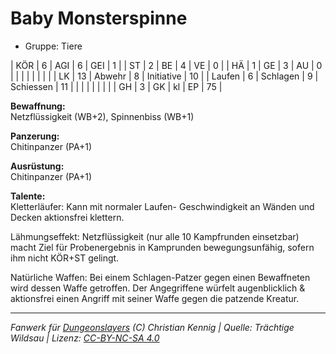 # Baby Monsterspinne  
- Gruppe: Tiere  

| KÖR    | 6  | AGI      | 6  | GEI        | 1  |
| ST     | 2  | BE       | 4  | VE         | 0  |
| HÄ     | 1  | GE       | 3  | AU         | 0  |
|        |    |          |    |            |    |
| LK     | 13 | Abwehr   | 8  | Initiative | 10 |
| Laufen | 6  | Schlagen | 9  | Schiessen  | 11 |
|        |    |          |    |            |    |
| GH     | 3  | GK       | kl | EP         | 75 |


**Bewaffnung:**  
Netzflüssigkeit (WB+2), Spinnenbiss (WB+1)

**Panzerung:**  
Chitinpanzer (PA+1)

**Ausrüstung:**  
Chitinpanzer (PA+1)

**Talente:**  
Kletterläufer: Kann mit normaler Laufen- Geschwindigkeit an Wänden und Decken aktionsfrei klettern.

Lähmungseffekt: Netzflüssigkeit (nur alle 10 Kampfrunden einsetzbar) macht Ziel für Probenergebnis in Kamprunden bewegungsunfähig, sofern ihm nicht KÖR+ST gelingt.

Natürliche Waffen: Bei einem Schlagen-Patzer gegen einen Bewaffneten wird dessen Waffe getroffen. Der Angegriffene würfelt augenblicklich & aktionsfrei einen Angriff mit seiner Waffe gegen die patzende Kreatur.





___
*Fanwerk für [Dungeonslayers](https://www.dungeonslayers.net/) (C) Christian Kennig | Quelle: Trächtige Wildsau | Lizenz: [CC-BY-NC-SA 4.0](https://creativecommons.org/licenses/by-nc-sa/4.0/deed.de)*